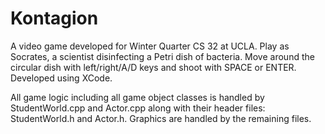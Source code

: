 # Kontagion
A video game developed for Winter Quarter CS 32 at UCLA. Play as Socrates, a scientist disinfecting a Petri dish of bacteria. Move around the circular dish with left/right/A/D keys and shoot with SPACE or ENTER. Developed using XCode. 

All game logic including all game object classes is handled by StudentWorld.cpp and Actor.cpp along with their header files: StudentWorld.h and Actor.h.
Graphics are handled by the remaining files. 
